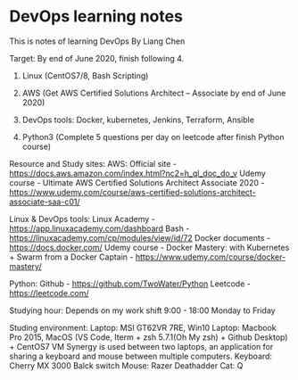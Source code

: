 # DevOps learning notes

This is notes of learning DevOps By Liang Chen

Target:
By end of June 2020, finish following 4.

1. Linux (CentOS7/8, Bash Scripting)

2. AWS (Get AWS Certified Solutions Architect – Associate by end of June 2020)

3. DevOps tools: Docker, kubernetes, Jenkins, Terraform, Ansible

4. Python3 (Complete 5 questions per day on leetcode after finish Python course)

Resource and Study sites:
AWS:
Official site - https://docs.aws.amazon.com/index.html?nc2=h_ql_doc_do_v
Udemy course - Ultimate AWS Certified Solutions Architect Associate 2020 - https://www.udemy.com/course/aws-certified-solutions-architect-associate-saa-c01/

Linux & DevOps tools:
Linux Academy - https://app.linuxacademy.com/dashboard
Bash - https://linuxacademy.com/cp/modules/view/id/72
Docker documents - https://docs.docker.com/
Udemy course - Docker Mastery: with Kubernetes + Swarm from a Docker Captain - https://www.udemy.com/course/docker-mastery/

Python:
Github - https://github.com/TwoWater/Python
Leetcode - https://leetcode.com/

Studying hour:
Depends on my work shift
9:00 - 18:00 Monday to Friday

Studing environment:
Laptop: MSI GT62VR 7RE, Win10
Laptop: Macbook Pro 2015, MacOS (VS Code, Iterm + zsh 5.7.1(Oh My zsh) + Github Desktop) + CentOS7 VM
Synergy is used between two laptops, an application for sharing a keyboard and mouse between multiple computers.
Keyboard: Cherry MX 3000 Balck switch
Mouse: Razer Deathadder
Cat: Q
